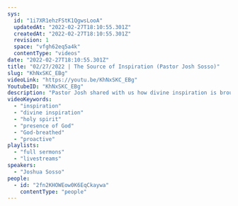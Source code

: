 ```yaml
---
sys:
  id: "1i7XR1ehzFStK1QgwsLooA"
  updatedAt: "2022-02-27T18:10:55.301Z"
  createdAt: "2022-02-27T18:10:55.301Z"
  revision: 1
  space: "vfgh62eq5a4k"
  contentType: "videos"
date: "2022-02-27T18:10:55.301Z"
title: "02/27/2022 | The Source of Inspiration (Pastor Josh Sosso)"
slug: "KhNxSKC_EBg"
videoLink: "https://youtu.be/KhNxSKC_EBg"
YoutubeID: "KhNxSKC_EBg"
description: "Pastor Josh shared with us how divine inspiration is brought into the world from the Holy Spirit. He gives multiple examples from Sir Isaac Newton and his discovery of gravity to Handel composing the Messiah chorus. We have to get into the presence of God to receive the God-breathed inspiration that he has for us. Be proactive in chasing after God!\n"
videoKeywords:
  - "inspiration"
  - "divine inspiration"
  - "holy spirit"
  - "presence of God"
  - "God-breathed"
  - "proactive"
playlists:
  - "full sermons"
  - "livestreams"
speakers:
  - "Joshua Sosso"
people:
  - id: "2fn2KHOWEow0K6EqCkaywa"
    contentType: "people"
---
```

